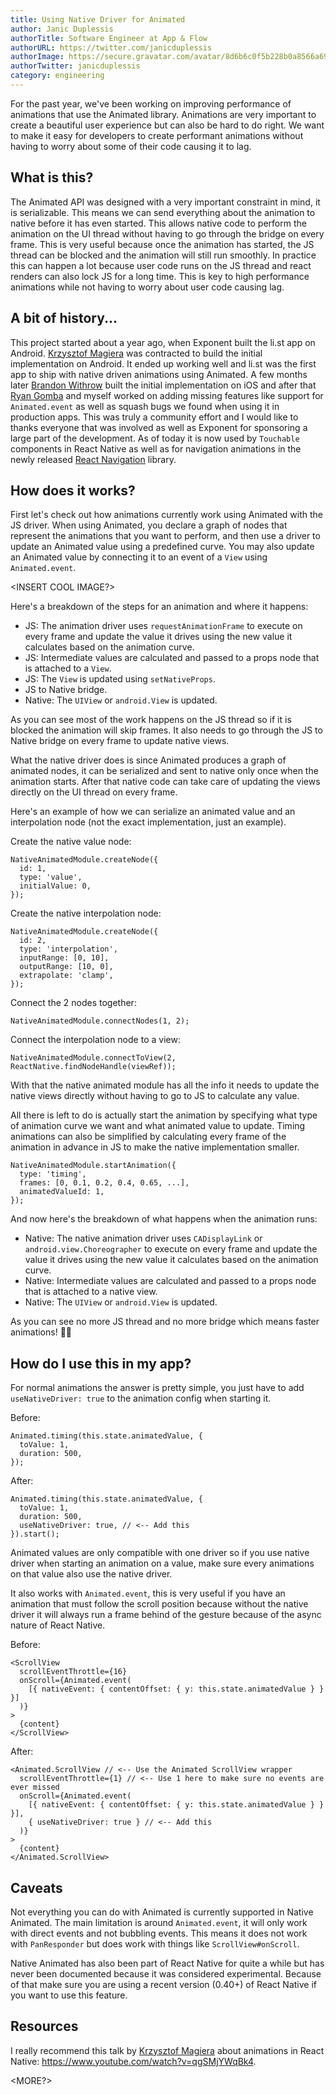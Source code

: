 ```yaml
---
title: Using Native Driver for Animated
author: Janic Duplessis
authorTitle: Software Engineer at App & Flow
authorURL: https://twitter.com/janicduplessis
authorImage: https://secure.gravatar.com/avatar/8d6b6c0f5b228b0a8566a69de448b9dd?s=128
authorTwitter: janicduplessis
category: engineering
---
```


For the past year, we've been working on improving performance of animations that use the Animated library. Animations are very important to create a beautiful user experience but can also be hard to do right. We want to make it easy for developers to create performant animations without having to worry about some of their code causing it to lag.

## What is this?

The Animated API was designed with a very important constraint in mind, it is serializable. This means we can send everything about the animation to native before it has even started. This allows native code to perform the animation on the UI thread without having to go through the bridge on every frame. This is very useful because once the animation has started, the JS thread can be blocked and the animation will still run smoothly. In practice this can happen a lot because user code runs on the JS thread and react renders can also lock JS for a long time. This is key to high performance animations while not having to worry about user code causing lag.

## A bit of history...

This project started about a year ago, when Exponent built the li.st app on Android. [Krzysztof Magiera](https://twitter.com/kzzzf) was contracted to build the initial implementation on Android. It ended up working well and li.st was the first app to ship with native driven animations using Animated. A few months later [Brandon Withrow](https://github.com/buba447) built the initial implementation on iOS and after that [Ryan Gomba](https://twitter.com/ryangomba) and myself worked on adding missing features like support for `Animated.event` as well as squash bugs we found when using it in production apps. This was truly a community effort and I would like to thanks everyone that was involved as well as Exponent for sponsoring a large part of the development. As of today it is now used by `Touchable` components in React Native as well as for navigation animations in the newly released [React Navigation](https://github.com/react-community/react-navigation) library.

## How does it works?

First let's check out how animations currently work using Animated with the JS driver. When using Animated, you declare a graph of nodes that represent the animations that you want to perform, and then use a driver to update an Animated value using a predefined curve. You may also update an Animated value by connecting it to an event of a `View` using `Animated.event`.

<INSERT COOL IMAGE?>

Here's a breakdown of the steps for an animation and where it happens:
- JS: The animation driver uses `requestAnimationFrame` to execute on every frame and update the value it drives using the new value it calculates based on the animation curve.
- JS: Intermediate values are calculated and passed to a props node that is attached to a `View`.
- JS: The `View` is updated using `setNativeProps`.
- JS to Native bridge.
- Native: The `UIView` or `android.View` is updated.

As you can see most of the work happens on the JS thread so if it is blocked the animation will skip frames. It also needs to go through the JS to Native bridge on every frame to update native views.

What the native driver does is since Animated produces a graph of animated nodes, it can be serialized and sent to native only once when the animation starts. After that native code can take care of updating the views directly on the UI thread on every frame.

Here's an example of how we can serialize an animated value and an interpolation node (not the exact implementation, just an example).

Create the native value node:
```
NativeAnimatedModule.createNode({
  id: 1,
  type: 'value',
  initialValue: 0,
});
```

Create the native interpolation node:
```
NativeAnimatedModule.createNode({
  id: 2,
  type: 'interpolation',
  inputRange: [0, 10],
  outputRange: [10, 0],
  extrapolate: 'clamp',
});
```

Connect the 2 nodes together:
```
NativeAnimatedModule.connectNodes(1, 2);
```

Connect the interpolation node to a view:
```
NativeAnimatedModule.connectToView(2, ReactNative.findNodeHandle(viewRef));
```

With that the native animated module has all the info it needs to update the native views directly without having to go to JS to calculate any value.

All there is left to do is actually start the animation by specifying what type of animation curve we want and what animated value to update. Timing animations can also be simplified by calculating every frame of the animation in advance in JS to make the native implementation smaller.
```
NativeAnimatedModule.startAnimation({
  type: 'timing',
  frames: [0, 0.1, 0.2, 0.4, 0.65, ...],
  animatedValueId: 1,
});
```

And now here's the breakdown of what happens when the animation runs:
- Native: The native animation driver uses `CADisplayLink` or `android.view.Choreographer` to execute on every frame and update the value it drives using the new value it calculates based on the animation curve.
- Native: Intermediate values are calculated and passed to a props node that is attached to a native view.
- Native: The `UIView` or `android.View` is updated.

As you can see no more JS thread and no more bridge which means faster animations! 🎉🎉

## How do I use this in my app?

For normal animations the answer is pretty simple, you just have to add `useNativeDriver: true` to the animation config when starting it.

Before:
```
Animated.timing(this.state.animatedValue, {
  toValue: 1,
  duration: 500,
});
```
After:
```
Animated.timing(this.state.animatedValue, {
  toValue: 1,
  duration: 500,
  useNativeDriver: true, // <-- Add this
}).start();
```

Animated values are only compatible with one driver so if you use native driver when starting an animation on a value, make sure every animations on that value also use the native driver.

It also works with `Animated.event`, this is very useful if you have an animation that must follow the scroll position because without the native driver it will always run a frame behind of the gesture because of the async nature of React Native.

Before:
```
<ScrollView
  scrollEventThrottle={16}
  onScroll={Animated.event(
    [{ nativeEvent: { contentOffset: { y: this.state.animatedValue } } }]
  )}
>
  {content}
</ScrollView>
```
After:
```
<Animated.ScrollView // <-- Use the Animated ScrollView wrapper
  scrollEventThrottle={1} // <-- Use 1 here to make sure no events are ever missed
  onScroll={Animated.event(
    [{ nativeEvent: { contentOffset: { y: this.state.animatedValue } } }],
    { useNativeDriver: true } // <-- Add this
  )}
>
  {content}
</Animated.ScrollView>
```

## Caveats

Not everything you can do with Animated is currently supported in Native Animated. The main limitation is around `Animated.event`, it will only work with direct events and not bubbling events. This means it does not work with `PanResponder` but does work with things like `ScrollView#onScroll`.

Native Animated has also been part of React Native for quite a while but has never been documented because it was considered experimental. Because of that make sure you are using a recent version (0.40+) of React Native if you want to use this feature.

## Resources

I really recommend this talk by [Krzysztof Magiera](https://twitter.com/kzzzf) about animations in React Native: https://www.youtube.com/watch?v=qgSMjYWqBk4.

<MORE?>
